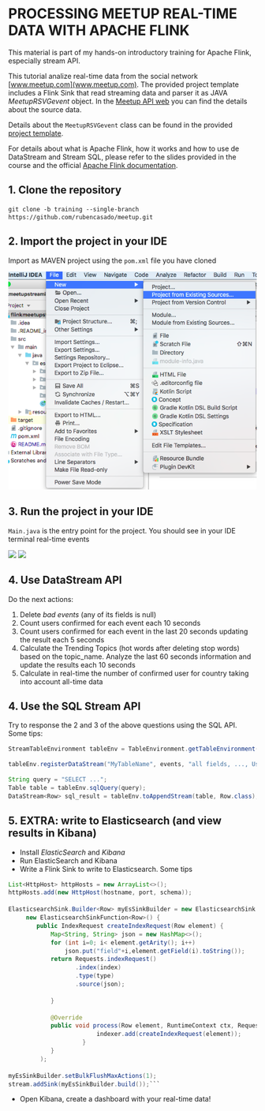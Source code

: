 # PROCESSING MEETUP REAL-TIME DATA WITH APACHE FLINK

This material is part of my hands-on introductory training for Apache Flink, especially stream API. 

This tutorial analize real-time data from the social network  [www.meetup.com](www.meetup.com). The provided project template includes a Flink Sink that read streaming data and parser it as JAVA *MeetupRSVGevent* object. In the [Meetup API web](https://www.meetup.com/es-ES/meetup_api/docs/stream/2/rsvps/?uri=%2Fmeetup_api%2Fdocs%2Fstream%2F2%2Frsvps%2F) you can find the details about the source data. 

Details about the ```MeetupRSVGevent``` class can be found in the provided [project template](https://github.com/rubencasado/meetup/blob/master/src/main/java/es/flink/meetupStreaming/jsonparser/MeetupRSVGevent.java).

For details about what is Apache Flink, how it works and how to use de DataStream and Stream SQL, please refer to the slides provided in the course and the official [Apache Flink documentation](https://ci.apache.org/projects/flink/flink-docs-stable/).

## 1. Clone the repository

```
git clone -b training --single-branch https://github.com/rubencasado/meetup.git
```

## 2. Import the project in your IDE
Import as MAVEN project using the ```pom.xml``` file you have cloned

![](.README_images/import1.png)

## 3. Run the project in your IDE
```Main.java``` is the entry point for the project. You should see in your IDE terminal real-time events

![](.README_images/RunJavaProyect.png)
![](.README_images/output.png)

## 4. Use DataStream API

Do the next actions:

1. Delete *bad events* (any of its fields is null) 
2. Count users confirmed for each event each 10 seconds
3. Count users confirmed for each event in the last 20 seconds updating the result each 5 seconds
4. Calculate the Trending Topics (hot words after deleting stop words) based on the topic_name. Analyze the last 60 seconds information and update the results each 10 seconds
5. Calculate in real-time the number of confirmed user for country taking into account all-time data

## 4. Use the SQL Stream API
Try to response the 2 and 3 of the above questions using the SQL API. Some tips:

```java
StreamTableEnvironment tableEnv = TableEnvironment.getTableEnvironment(env);
```

```java
tableEnv.registerDataStream("MyTableName", events, "all fields, ..., UserActionTime.proctime");
```

```java
String query = "SELECT ...";
Table table = tableEnv.sqlQuery(query);
DataStream<Row> sql_result = tableEnv.toAppendStream(table, Row.class);
```

## 5. EXTRA: write to Elasticsearch (and view results in Kibana)
- Install *ElasticSearch* and *Kibana*
- Run ElasticSearch and Kibana
- Write a Flink Sink to write to Elasticsearch. Some tips
```java
List<HttpHost> httpHosts = new ArrayList<>();
httpHosts.add(new HttpHost(hostname, port, schema));
         
ElasticsearchSink.Builder<Row> myEsSinkBuilder = new ElasticsearchSink.Builder<>(httpHosts,
     new ElasticsearchSinkFunction<Row>() {
        public IndexRequest createIndexRequest(Row element) {
            Map<String, String> json = new HashMap<>();
            for (int i=0; i< element.getArity(); i++)
                json.put("field"+i,element.getField(i).toString());
            return Requests.indexRequest()
                   .index(index)
                   .type(type)
                   .source(json);

            }
            
            @Override
            public void process(Row element, RuntimeContext ctx, RequestIndexer indexer) {
                         indexer.add(createIndexRequest(element));
                     }
            }
         );

myEsSinkBuilder.setBulkFlushMaxActions(1);
stream.addSink(myEsSinkBuilder.build());```
```
- Open Kibana, create a dashboard with your real-time data!


